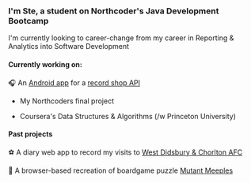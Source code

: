 ### I'm Ste, a student on Northcoder's Java Development Bootcamp

I'm currently looking to career-change from my career in Reporting & Analytics into Software Development

#### Currently working on:

🎧 An [Android app](https://github.com/yanader/recordstoreapp) for a [record shop API](https://github.com/yanader/recordshopAPI) 

- My Northcoders final project

- Coursera's Data Structures & Algorithms (/w Princeton University)

#### Past projects

⚽ A diary web app to record my visits to [West Didsbury & Chorlton AFC](https://yanader.pythonanywhere.com/watchingwest/)

🎲 A browser-based recreation of boardgame puzzle [Mutant Meeples](https://andothergames.github.io/MM/)








